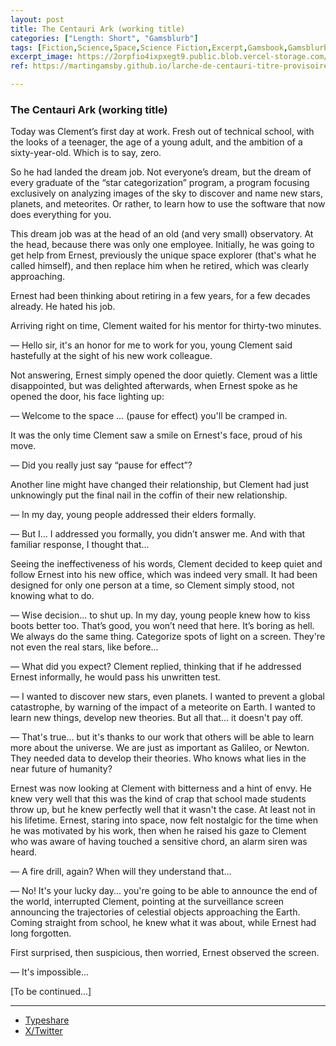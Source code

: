 ```yaml
---
layout: post
title: The Centauri Ark (working title)
categories: ["Length: Short", "Gamsblurb"]
tags: [Fiction,Science,Space,Science Fiction,Excerpt,Gamsbook,Gamsblurb]
excerpt_image: https://2orpfio4ixpxegt9.public.blob.vercel-storage.com/blogPost/cm23uordg00pzmh0c2odgkwa7/preview-image-hILg6abLoTI5PqLUpiIWiPI34oZapG.png
ref: https://martingamsby.github.io/larche-de-centauri-titre-provisoire

---
```


### **The Centauri Ark (working title)**

Today was Clement’s first day at work. Fresh out of technical school, with the looks of a teenager, the age of a young adult, and the ambition of a sixty-year-old. Which is to say, zero.

So he had landed the dream job. Not everyone’s dream, but the dream of every graduate of the “star categorization” program, a program focusing exclusively on analyzing images of the sky to discover and name new stars, planets, and meteorites. Or rather, to learn how to use the software that now does everything for you.

This dream job was at the head of an old (and very small) observatory. At the head, because there was only one employee. Initially, he was going to get help from Ernest, previously the unique space explorer (that's what he called himself), and then replace him when he retired, which was clearly approaching.

Ernest had been thinking about retiring in a few years, for a few decades already. He hated his job.

Arriving right on time, Clement waited for his mentor for thirty-two minutes.

— Hello sir, it's an honor for me to work for you, young Clement said hastefully at the sight of his new work colleague.

Not answering, Ernest simply opened the door quietly. Clement was a little disappointed, but was delighted afterwards, when Ernest spoke as he opened the door, his face lighting up:

— Welcome to the space … (pause for effect) you'll be cramped in.

It was the only time Clement saw a smile on Ernest's face, proud of his move.

— Did you really just say “pause for effect”?

Another line might have changed their relationship, but Clement had just unknowingly put the final nail in the coffin of their new relationship.

— In my day, young people addressed their elders formally.

— But I… I addressed you formally, you didn’t answer me. And with that familiar response, I thought that…

Seeing the ineffectiveness of his words, Clement decided to keep quiet and follow Ernest into his new office, which was indeed very small. It had been designed for only one person at a time, so Clement simply stood, not knowing what to do.

— Wise decision… to shut up. In my day, young people knew how to kiss boots better too. That’s good, you won’t need that here. It’s boring as hell. We always do the same thing. Categorize spots of light on a screen. They're not even the real stars, like before...

— What did you expect? Clement replied, thinking that if he addressed Ernest informally, he would pass his unwritten test.

— I wanted to discover new stars, even planets. I wanted to prevent a global catastrophe, by warning of the impact of a meteorite on Earth. I wanted to learn new things, develop new theories. But all that... it doesn't pay off.

— That's true... but it's thanks to our work that others will be able to learn more about the universe. We are just as important as Galileo, or Newton. They needed data to develop their theories. Who knows what lies in the near future of humanity?

Ernest was now looking at Clement with bitterness and a hint of envy. He knew very well that this was the kind of crap that school made students throw up, but he knew perfectly well that it wasn't the case. At least not in his lifetime. Ernest, staring into space, now felt nostalgic for the time when he was motivated by his work, then when he raised his gaze to Clement who was aware of having touched a sensitive chord, an alarm siren was heard. 

— A fire drill, again? When will they understand that...

— No! It's your lucky day... you're going to be able to announce the end of the world, interrupted Clement, pointing at the surveillance screen announcing the trajectories of celestial objects approaching the Earth. Coming straight from school, he knew what it was about, while Ernest had long forgotten. 

First surprised, then suspicious, then worried, Ernest observed the screen. 

— It's impossible...

[To be continued...]

---

- [Typeshare](https://typeshare.co/martingamsby/posts/the-centauri-ark-working-title)
- [X/Twitter](https://x.com/Martin_Gamsby/status/1844501486413512904)

